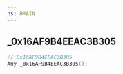 ```yaml
---
ns: BRAIN
---
```

## _0x16AF9B4EEAC3B305

```c
// 0x16AF9B4EEAC3B305
Any _0x16AF9B4EEAC3B305();
```

